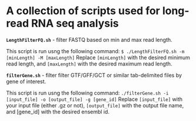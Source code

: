 # A collection of scripts used for long-read RNA seq analysis
**`LengthFilterFQ.sh`** - filter FASTQ based on min and max read length.

This script is run usng the following command: `$ ./LengthFilterFQ.sh -m [minLength] -M [maxLength]` 
Replace `[minLength]` with the desired minimum read length, and `[maxLength]` with the desired maximum read length.


**`filterGene.sh`** - filter filter GTF/GFF/GCT or similar tab-delimited files by gene of interest.

This script is run usng the following command: `./filterGene.sh -i [input_file] -o [output_file] -g [gene_id]` 
Replace `[input_file]` with your input file (either .gz or not), `[output_file]` with the output file name, and [gene_id] with the desired ensembl id.
